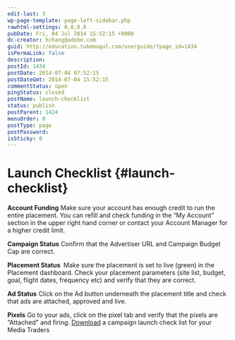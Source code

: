 ```yaml
---
edit-last: 3
wp-page-template: page-left-sidebar.php
rawhtml-settings: 0,0,0,0
pubDate: Fri, 04 Jul 2014 15:52:15 +0000
dc-creator: hchang@adobe.com
guid: http://education.tubemogul.com/userguide/?page_id=1434
isPermaLink: false
description: 
postId: 1434
postDate: 2014-07-04 07:52:15
postDateGmt: 2014-07-04 15:52:15
commentStatus: open
pingStatus: closed
postName: launch-checklist
status: publish
postParent: 1424
menuOrder: 0
postType: page
postPassword: 
isSticky: 0
---
```


# Launch Checklist {#launch-checklist}

**Account Funding**
Make sure your account has enough credit to run the entire placement. You can refill and check funding in the “My Account” section in the upper right hand corner or&nbsp;contact your Account Manager&nbsp;for a higher credit limit.

**Campaign Status**
Confirm that the Advertiser URL and Campaign Budget Cap are correct.

**Placement Status&nbsp;**
Make sure the placement is set to live (green) in the Placement dashboard.&nbsp;Check your placement parameters (site list, budget, goal, flight dates, frequency etc) and verify that they are correct.

**Ad Status**
Click on the Ad button underneath the placement title and check that ads are attached, approved and live.

**Pixels**
Go to your ads, click on the pixel tab and verify that the pixels are “Attached” and firing. [Download](https://drive.google.com/a/tubemogul.com/file/d/0B9PHgqCrqvaBLWxlX3hmdHBhOEk/view?usp=sharing)&nbsp;a campaign launch check list for your Media Traders 